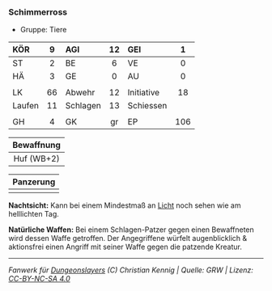 ### Schimmerross

- Gruppe: Tiere

| KÖR    |  9  | AGI      | 12  | GEI        |  1  |
| :----- | :-: | :------- | :-: | :--------- | :-: |
| ST     |  2  | BE       |  6  | VE         |  0  |
| HÄ     |  3  | GE       |  0  | AU         |  0  |
|        |     |          |     |            |     |
| LK     | 66  | Abwehr   | 12  | Initiative | 18  |
| Laufen | 11  | Schlagen | 13  | Schiessen  |     |
|        |     |          |     |            |     |
| GH     |  4  | GK       | gr  | EP         | 106 |

| Bewaffnung |
| :--------: |
| Huf (WB+2) |

| Panzerung |
| :-------: |
|           |

**Nachtsicht:** Kann bei einem Mindestmaß an [Licht](../../grw/zauber/licht.md) noch sehen wie am helllichten Tag.

**Natürliche Waffen:** Bei einem Schlagen-Patzer gegen einen Bewaffneten wird dessen Waffe getroffen. Der Angegriffene würfelt augenblicklich & aktionsfrei einen Angriff mit seiner Waffe gegen die patzende Kreatur.

---

_Fanwerk für [Dungeonslayers](https://www.dungeonslayers.net/) (C) Christian Kennig | Quelle: GRW | Lizenz: [CC-BY-NC-SA 4.0](https://creativecommons.org/licenses/by-nc-sa/4.0/deed.de)_
